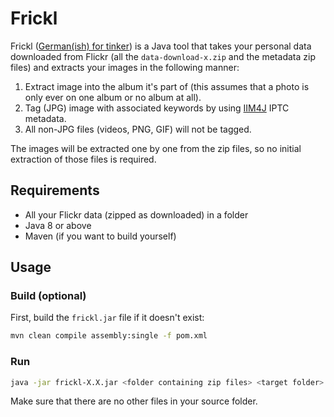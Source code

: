 # Frickl
Frickl ([German(ish) for tinker](https://en.wiktionary.org/wiki/frickeln)) is a Java tool that takes your personal data downloaded from Flickr (all the `data-download-x.zip` and the metadata zip files) and extracts your images in the following manner:

1. Extract image into the album it's part of (this assumes that a photo is only ever on one album or no album at all).
2. Tag (JPG) image with associated keywords by using [IIM4J](https://github.com/vnesek/nmote-iim4j) IPTC metadata.
3. All non-JPG files (videos, PNG, GIF) will not be tagged.

The images will be extracted one by one from the zip files, so no initial extraction of those files is required.

## Requirements

- All your Flickr data (zipped as downloaded) in a folder
- Java 8 or above
- Maven (if you want to build yourself)

## Usage
### Build (optional)
First, build the `frickl.jar` file if it doesn't exist:

```bash
mvn clean compile assembly:single -f pom.xml
```

### Run
```bash
java -jar frickl-X.X.jar <folder containing zip files> <target folder>
```

Make sure that there are no other files in your source folder.
